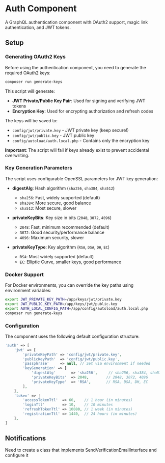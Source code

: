 # Auth Component

A GraphQL authentication component with OAuth2 support, magic link authentication, and JWT tokens.

## Setup

### Generating OAuth2 Keys

Before using the authentication component, you need to generate the required OAuth2 keys:

```bash
composer run generate-keys
```

This script will generate:
- **JWT Private/Public Key Pair**: Used for signing and verifying JWT tokens
- **Encryption Key**: Used for encrypting authorization and refresh codes

The keys will be saved to:
- `config/jwt/private.key` - JWT private key (keep secure!)
- `config/jwt/public.key` - JWT public key
- `config/autoload/auth.local.php` - Contains only the encryption key

**Important**: The script will fail if keys already exist to prevent accidental overwriting.

### Key Generation Parameters

The script uses configurable OpenSSL parameters for JWT key generation:

- **digestAlg**: Hash algorithm (`sha256`, `sha384`, `sha512`)
  - `sha256`: Fast, widely supported (default)
  - `sha384`: More secure, good balance
  - `sha512`: Most secure, slower

- **privateKeyBits**: Key size in bits (`2048`, `3072`, `4096`)
  - `2048`: Fast, minimum recommended (default)
  - `3072`: Good security/performance balance
  - `4096`: Maximum security, slower

- **privateKeyType**: Key algorithm (`RSA`, `DSA`, `DH`, `EC`)
  - `RSA`: Most widely supported (default)
  - `EC`: Elliptic Curve, smaller keys, good performance

### Docker Support

For Docker environments, you can override the key paths using environment variables:

```bash
export JWT_PRIVATE_KEY_PATH=/app/keys/jwt/private.key
export JWT_PUBLIC_KEY_PATH=/app/keys/jwt/public.key
export AUTH_LOCAL_CONFIG_PATH=/app/config/autoload/auth.local.php
composer run generate-keys
```

### Configuration

The component uses the following default configuration structure:

```php
'auth' => [
    'jwt' => [
        'privateKeyPath' => 'config/jwt/private.key',
        'publicKeyPath'  => 'config/jwt/public.key',
        'passphrase'     => null, // Set via environment if needed
        'keyGeneration' => [
            'digestAlg'       => 'sha256',     // sha256, sha384, sha512
            'privateKeyBits'  => 2048,        // 2048, 3072, 4096
            'privateKeyType'  => 'RSA',       // RSA, DSA, DH, EC
        ],
    ],
    'token' => [
        'accessTokenTtl'  => 60,    // 1 hour (in minutes)
        'loginTtl'        => 10,    // 10 minutes
        'refreshTokenTtl' => 10080, // 1 week (in minutes)
        'registrationTtl' => 1440,  // 24 hours (in minutes)
    ],
]
```

## Notifications

Need to create a class that implements SendVerificationEmailInterface and configure it

